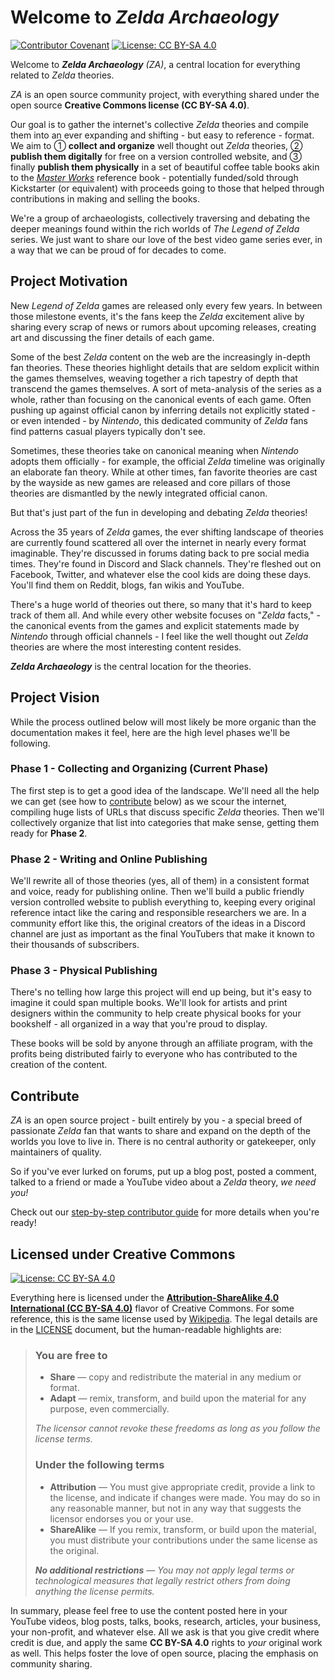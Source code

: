 # Welcome to *Zelda Archaeology*

[![Contributor Covenant](https://img.shields.io/badge/Contributor%20Covenant-v2.0%20adopted-ff69b4.svg)](CODE_OF_CONDUCT.md)
[![License: CC BY-SA 4.0](https://img.shields.io/badge/License-CC%20BY--SA%204.0-lightgrey.svg)](https://creativecommons.org/licenses/by-sa/4.0/)

Welcome to ***Zelda Archaeology*** *(ZA)*, a central location for everything related to *Zelda* theories.

*ZA* is an open source community project, with everything shared under the open source **Creative Commons license (CC BY-SA 4.0)**.

Our goal is to gather the internet's collective *Zelda* theories and compile them into an ever expanding and shifting - but easy to reference - format.
We aim to ① **collect and organize** well thought out *Zelda* theories, ② **publish them digitally** for free on a version controlled website, and ③ finally **publish them physically** in a set of beautiful coffee table books akin to the [*Master Works*](https://zelda.gamepedia.com/The_Legend_of_Zelda:_Breath_of_the_Wild_–_Creating_a_Champion) reference book - potentially funded/sold through Kickstarter (or equivalent) with proceeds going to those that helped through contributions in making and selling the books.

We're a group of archaeologists, collectively traversing and debating the deeper meanings found within the rich worlds of *The Legend of Zelda* series.
We just want to share our love of the best video game series ever, in a way that we can be proud of for decades to come.

## Project Motivation

New *Legend of Zelda* games are released only every few years.
In between those milestone events, it's the fans keep the *Zelda* excitement alive by sharing every scrap of news or rumors about upcoming releases, creating art and discussing the finer details of each game.

Some of the best *Zelda* content on the web are the increasingly in-depth fan theories.
These theories highlight details that are seldom explicit within the games themselves, weaving together a rich tapestry of depth that transcend the games themselves.
A sort of meta-analysis of the series as a whole, rather than focusing on the canonical events of each game.
Often pushing up against official canon by inferring details not explicitly stated - or even intended - by *Nintendo*, this dedicated community of *Zelda* fans find patterns casual players typically don't see.

Sometimes, these theories take on canonical meaning when *Nintendo* adopts them officially - for example, the official *Zelda* timeline was originally an elaborate fan theory.
While at other times, fan favorite theories are cast by the wayside as new games are released and core pillars of those theories are dismantled by the newly integrated official canon.

But that's just part of the fun in developing and debating *Zelda* theories!

Across the 35 years of *Zelda* games, the ever shifting landscape of theories are currently found scattered all over the internet in nearly every format imaginable.
They're discussed in forums dating back to pre social media times.
They're found in Discord and Slack channels.
They're fleshed out on Facebook, Twitter, and whatever else the cool kids are doing these days.
You'll find them on Reddit, blogs, fan wikis and YouTube.

There's a huge world of theories out there, so many that it's hard to keep track of them all.
And while every other website focuses on "*Zelda* facts," - the canonical events from the games and explicit statements made by *Nintendo* through official channels - I feel like the well thought out *Zelda* theories are where the most interesting content resides.

***Zelda Archaeology*** is the central location for the theories.

## Project Vision

While the process outlined below will most likely be more organic than the documentation makes it feel, here are the high level phases we'll be following.

### Phase 1  - Collecting and Organizing (Current Phase)

The first step is to get a good idea of the landscape. We'll need all the help we can get (see how to [contribute](#contribute) below) as we scour the internet, compiling huge lists of URLs that discuss specific *Zelda* theories.
Then we'll collectively organize that list into categories that make sense, getting them ready for **Phase 2**.

### Phase 2 - Writing and Online Publishing

We'll rewrite all of those theories (yes, all of them) in a consistent format and voice, ready for publishing online.
Then we'll build a public friendly version controlled website to publish everything to, keeping every original reference intact like the caring and responsible researchers we are.
In a community effort like this, the original creators of the ideas in a Discord channel are just as important as the final YouTubers that make it known to their thousands of subscribers.

### Phase 3 - Physical Publishing

There's no telling how large this project will end up being, but it's easy to imagine it could span multiple books.
We'll look for artists and print designers within the community to help create physical books for your bookshelf - all organized in a way that you're proud to display.

These books will be sold by anyone through an affiliate program, with the profits being distributed fairly to everyone who has contributed to the creation of the content.

## Contribute

*ZA* is an open source project - built entirely by you - a special breed of passionate *Zelda* fan that wants to share and expand on the depth of the worlds you love to live in.
There is no central authority or gatekeeper, only maintainers of quality.

So if you've ever lurked on forums, put up a blog post, posted a comment, talked to a friend or made a YouTube video about a *Zelda* theory, *we need you!*

Check out our [step-by-step contributor guide](/CONTRIBUTOR.md) for more details when you're ready!

## Licensed under Creative Commons

[![License: CC BY-SA 4.0](https://img.shields.io/badge/License-CC%20BY--SA%204.0-lightgrey.svg)](https://creativecommons.org/licenses/by-sa/4.0/)

Everything here is licensed under the **[Attribution-ShareAlike 4.0 International (CC BY-SA 4.0)](https://creativecommons.org/licenses/by-sa/4.0/)** flavor of Creative Commons.
For some reference, this is the same license used by [Wikipedia](https://en.wikipedia.org/wiki/Wikipedia:Copyrights).
The legal details are in the [LICENSE](/LICENSE.md) document, but the human-readable highlights are:

> ### You are free to
>
> - **Share** — copy and redistribute the material in any medium or format.
> - **Adapt** — remix, transform, and build upon the material for any purpose, even commercially.
>
> *The licensor cannot revoke these freedoms as long as you follow the license terms.*
>
> ### Under the following terms
>
> - **Attribution** — You must give appropriate credit, provide a link to the license, and indicate if changes were made.
You may do so in any reasonable manner, but not in any way that suggests the licensor endorses you or your use.
> - **ShareAlike** — If you remix, transform, or build upon the material, you must distribute your contributions under the same license as the original.
>
> ***No additional restrictions** — You may not apply legal terms or technological measures that legally restrict others from doing anything the license permits.*

In summary, please feel free to use the content posted here in your YouTube videos, blog posts, talks, books, research, articles, your business, your non-profit, and whatever else.
All we ask is that you give credit where credit is due, and apply the same **CC BY-SA 4.0** rights to *your* original work as well.
This helps foster the love of open source, placing the emphasis on community sharing.
